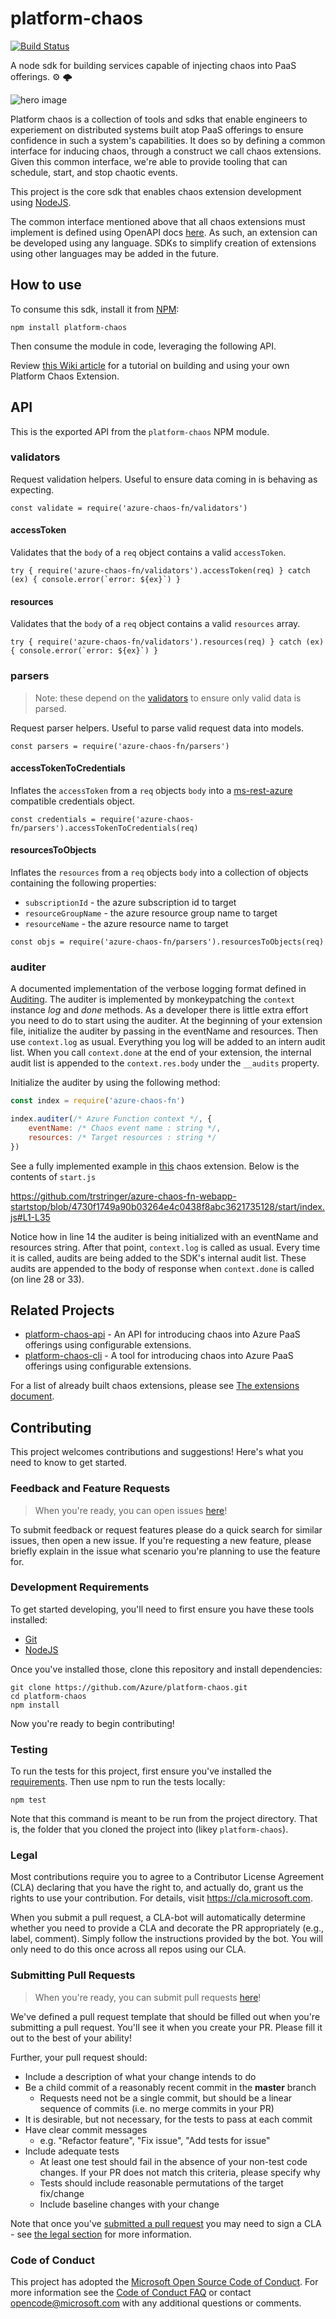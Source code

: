 # platform-chaos


[![Build Status](https://travis-ci.org/Azure/platform-chaos.svg?branch=master)](https://travis-ci.org/Azure/platform-chaos)

A node sdk for building services capable of injecting chaos into PaaS offerings. ⚙️ 🌩 

![hero image](.github/hero.png)

Platform chaos is a collection of tools and sdks that enable engineers to experiement on distributed systems built atop PaaS offerings to ensure confidence in such a system's capabilities. It does so by defining a common interface for inducing chaos, through a construct we call chaos extensions. Given this common interface, we're able to provide tooling that can schedule, start, and stop chaotic events.

This project is the core sdk that enables chaos extension development using [NodeJS](https://nodejs.org).

The common interface mentioned above that all chaos extensions must implement is defined using OpenAPI docs [here](https://rebilly.github.io/ReDoc/?url=https://raw.githubusercontent.com/azure/platform-chaos/master/swagger.yaml). As such, an extension can be developed using any language. SDKs to simplify creation of extensions using other languages may be added in the future.

## How to use

To consume this sdk, install it from [NPM](https://npmjs.com/package/platform-chaos):

```
npm install platform-chaos
```

Then consume the module in code, leveraging the following API.

Review [this Wiki article](https://github.com/Azure/platform-chaos/wiki/Building-an-Azure-Web-App-Chaos-Extension-with-Node.JS) for a tutorial on building and using your own Platform Chaos Extension.

## API

This is the exported API from the `platform-chaos` NPM module.

### validators

Request validation helpers. Useful to ensure data coming in is behaving as expecting.

```
const validate = require('azure-chaos-fn/validators')
```

#### accessToken

Validates that the `body` of a `req` object contains a valid `accessToken`.

```
try { require('azure-chaos-fn/validators').accessToken(req) } catch (ex) { console.error(`error: ${ex}`) }
```

#### resources

Validates that the `body` of a `req` object contains a valid `resources` array.

```
try { require('azure-chaos-fn/validators').resources(req) } catch (ex) { console.error(`error: ${ex}`) }
```

### parsers

> Note: these depend on the [validators](#validators) to ensure only valid data is parsed.

Request parser helpers. Useful to parse valid request data into models.

```
const parsers = require('azure-chaos-fn/parsers')
```

#### accessTokenToCredentials

Inflates the `accessToken` from a `req` objects `body` into a [ms-rest-azure](https://www.npmjs.com/package/ms-rest-azure) compatible   credentials object.

```
const credentials = require('azure-chaos-fn/parsers').accessTokenToCredentials(req)
```

#### resourcesToObjects

Inflates the `resources` from a `req` objects `body` into a collection of objects containing the following properties:

+ `subscriptionId` - the azure subscription id to target
+ `resourceGroupName` - the azure resource group name to target
+ `resourceName` - the azure resource name to target

```
const objs = require('azure-chaos-fn/parsers').resourcesToObjects(req)
```

### auditer

A documented implementation of the verbose logging format defined in [Auditing](https://github.com/Azure/platform-chaos/wiki/Auditing). The auditer is implemented by monkeypatching the `context` instance _log_ and _done_ methods. As a developer there is little extra effort you need to do to start using the auditer. At the beginning of your extension file, initialize the auditer by passing in the eventName and resources. Then use `context.log` as usual. Everything you log will be added to an intern audit list. When you call `context.done` at the end of your extension, the internal audit list is appended to the `context.res.body` under the `__audits` property.

Initialize the auditer by using the following method:
```js
const index = require('azure-chaos-fn')

index.auditer(/* Azure Function context */, {
    eventName: /* Chaos event name : string */,
    resources: /* Target resources : string */
})
```

See a fully implemented example in [this](https://github.com/trstringer/azure-chaos-fn-webapp-startstop) chaos extension.
Below is the contents of `start.js` 

https://github.com/trstringer/azure-chaos-fn-webapp-startstop/blob/4730f1749a90b03264e4c0438f8abc3621735128/start/index.js#L1-L35

Notice how in line 14 the auditer is being initialized with an eventName and resources string. After that point, `context.log` is called as usual. Every time it is called, audits are being added to the SDK's internal audit list. These audits are appended to the body of response when `context.done` is called (on line 28 or 33).

## Related Projects

* [platform-chaos-api](https://github.com/Azure/platform-chaos-api) - An API for introducing chaos into Azure PaaS offerings using configurable extensions.
* [platform-chaos-cli](https://github.com/Azure/platform-chaos-cli) - A tool for introducing chaos into Azure PaaS offerings using configurable extensions.

For a list of already built chaos extensions, please see [The extensions document](EXTENSIONS.md).

## Contributing

This project welcomes contributions and suggestions! Here's what you need to know to get started.

### Feedback and Feature Requests

> When you're ready, you can open issues [here](https://github.com/Azure/platform-chaos/issues)!

To submit feedback or request features please do a quick search for similar issues,
then open a new issue. If you're requesting a new feature, please briefly explain in the issue what scenario you're planning to use the feature for.

### Development Requirements

To get started developing, you'll need to first ensure you have these tools installed:

* [Git](https://git-scm.com)
* [NodeJS](https://nodejs.org)

Once you've installed those, clone this repository and install dependencies:

```
git clone https://github.com/Azure/platform-chaos.git
cd platform-chaos
npm install
```

Now you're ready to begin contributing!

### Testing

To run the tests for this project, first ensure you've installed the [requirements](#development-requirements). Then use npm to run the tests locally:

```
npm test
```

Note that this command is meant to be run from the project directory. That is,
the folder that you cloned the project into (likey `platform-chaos`). 

### Legal

Most contributions require you to agree to a Contributor License Agreement (CLA)
declaring that you have the right to, and actually do, grant us the rights to use your contribution.
For details, visit https://cla.microsoft.com.

When you submit a pull request, a CLA-bot will automatically determine whether you need to provide
a CLA and decorate the PR appropriately (e.g., label, comment). Simply follow the instructions
provided by the bot. You will only need to do this once across all repos using our CLA.

### Submitting Pull Requests

> When you're ready, you can submit pull requests [here](https://github.com/Azure/platform-chaos/pulls)!

We've defined a pull request template that should be filled out when you're submitting a pull request. You'll see it when you create your PR. Please fill it out to the best of your ability!

Further, your pull request should: 

* Include a description of what your change intends to do
* Be a child commit of a reasonably recent commit in the **master** branch 
    * Requests need not be a single commit, but should be a linear sequence of commits (i.e. no merge commits in your PR)
* It is desirable, but not necessary, for the tests to pass at each commit
* Have clear commit messages 
    * e.g. "Refactor feature", "Fix issue", "Add tests for issue"
* Include adequate tests 
    * At least one test should fail in the absence of your non-test code changes. If your PR does not match this criteria, please specify why
    * Tests should include reasonable permutations of the target fix/change
    * Include baseline changes with your change

Note that once you've [submitted a pull request](https://github.com/Azure/platform-chaos/pulls) you may need to sign a CLA - see [the legal section](#legal) for more information.

### Code of Conduct

This project has adopted the [Microsoft Open Source Code of Conduct](https://opensource.microsoft.com/codeofconduct/).
For more information see the [Code of Conduct FAQ](https://opensource.microsoft.com/codeofconduct/faq/) or
contact [opencode@microsoft.com](mailto:opencode@microsoft.com) with any additional questions or comments.